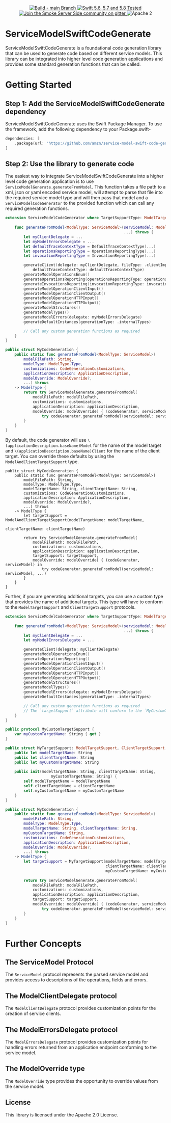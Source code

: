 <p align="center">
<a href="https://github.com/amzn/service-model-swift-code-generate/actions">
<img src="https://github.com/amzn/service-model-swift-code-generate/actions/workflows/swift.yml/badge.svg?branch=main" alt="Build - main Branch">
</a>
<a href="http://swift.org">
<img src="https://img.shields.io/badge/swift-5.6|5.7|5.8-orange.svg?style=flat" alt="Swift 5.6, 5.7 and 5.8 Tested">
</a>
<a href="https://gitter.im/SmokeServerSide">
<img src="https://img.shields.io/badge/chat-on%20gitter-ee115e.svg?style=flat" alt="Join the Smoke Server Side community on gitter">
</a>
<img src="https://img.shields.io/badge/license-Apache2-blue.svg?style=flat" alt="Apache 2">
</p>

# ServiceModelSwiftCodeGenerate

ServiceModelSwiftCodeGenerate is a foundational code generation library that can be used
to generate code based on different service models. This library can be integrated into
higher level code generation applications and provides some standard generation functions that can
be called.

# Getting Started

## Step 1: Add the ServiceModelSwiftCodeGenerate dependency

ServiceModelSwiftCodeGenerate uses the Swift Package Manager. To use the framework, add the following dependency
to your Package.swift-

```swift
dependencies: [
    .package(url: "https://github.com/amzn/service-model-swift-code-generate.git", from: "3.0.0")
]
```

## Step 2: Use the library to generate code

The easiest way to integrate ServiceModelSwiftCodeGenerate into a higher level code generation application is to use
`ServiceModelGenerate.generateFromModel`. This function takes a file path to a xml, json or yaml encoded service model,
will attempt to parse that file into the required service model type and will then pass that model and a `ServiceModelCodeGenerator`
to the provided function which can call any required generation functions.

```swift
extension ServiceModelCodeGenerator where TargetSupportType: ModelTargetSupport & ClientTargetSupport {
    
    func generateFromModel<ModelType: ServiceModel>(serviceModel: ModelType,
                                                    ...) throws {
        let myClientDelegate = ...
        let myModelErrorsDelegate = ...
        let defaultTraceContextType = DefaultTraceContextType(...)
        let operationsReportingType = OperationsReportingType(...)
        let invocationReportingType = InvocationReportingType(...)

        generateClient(delegate: myClientDelegate, fileType: .clientImplementation, 
            defaultTraceContextType: defaultTraceContextType)
        generateModelOperationsEnum()
        generateOperationsReporting(operationsReportingType: operationsReportingType)
        generateInvocationsReporting(invocationReportingType: invocationReportingType)
        generateModelOperationClientInput()
        generateModelOperationClientOutput()
        generateModelOperationHTTPInput()
        generateModelOperationHTTPOutput()
        generateModelStructures()
        generateModelTypes()
        generateModelErrors(delegate: myModelErrorsDelegate)
        generateDefaultInstances(generationType: .internalTypes)

        // Call any custom generation functions as required
    }
}

public struct MyCodeGeneration {    
    public static func generateFromModel<ModelType: ServiceModel>(
        modelFilePath: String,
        modelType: ModelType.Type,
        customizations: CodeGenerationCustomizations,
        applicationDescription: ApplicationDescription,
        modelOverride: ModelOverride?,
        ...) throws 
    -> ModelType {
        return try ServiceModelGenerate.generateFromModel(
            modelFilePath: modelFilePath,
            customizations: customizations,
            applicationDescription: applicationDescription,
            modelOverride: modelOverride) { (codeGenerator, serviceModel) in
                try codeGenerator.generateFromModel(serviceModel: serviceModel, ...)
        }
    }
}
```

By default, the code generator will use `\(applicationDescription.baseName)Model` for the name of the model target and 
`\(applicationDescription.baseName)Client` for the name of the client target. You can override these defaults by using
the `ModelAndClientTargetSupport` type.
  
```
public struct MyCodeGeneration {
    public static func generateFromModel<ModelType: ServiceModel>(
        modelFilePath: String,
        modelType: ModelType.Type,
        modelTargetName: String, clientTargetName: String,
        customizations: CodeGenerationCustomizations,
        applicationDescription: ApplicationDescription,
        modelOverride: ModelOverride?,
        ...) throws 
    -> ModelType {
        let targetSupport = ModelAndClientTargetSupport(modelTargetName: modelTargetName,
                                                        clientTargetName: clientTargetName)
                                                        
        return try ServiceModelGenerate.generateFromModel(
            modelFilePath: modelFilePath,
            customizations: customizations,
            applicationDescription: applicationDescription,
            targetSupport: targetSupport,
            modelOverride: modelOverride) { (codeGenerator, serviceModel) in
                try codeGenerator.generateFromModel(serviceModel: serviceModel, ...)
        }
    }
}
```

Further, if you are generating additional targets, you can use a custom type that provides the name of
additional targets. This type will have to conform to the `ModelTargetSupport` and `ClientTargetSupport` protocols.

```swift
extension ServiceModelCodeGenerator where TargetSupportType: ModelTargetSupport & ClientTargetSupport & MyCustomTargetSupport {
    
    func generateFromModel<ModelType: ServiceModel>(serviceModel: ModelType,
                                                    ...) throws {
        let myClientDelegate = ...
        let myModelErrorsDelegate = ...

        generateClient(delegate: myClientDelegate)
        generateModelOperationsEnum()
        generateOperationsReporting()
        generateModelOperationClientInput()
        generateModelOperationClientOutput()
        generateModelOperationHTTPInput()
        generateModelOperationHTTPOutput()
        generateModelStructures()
        generateModelTypes()
        generateModelErrors(delegate: myModelErrorsDelegate)
        generateDefaultInstances(generationType: .internalTypes)

        // Call any custom generation functions as required
        // The `targetSupport` attribute will conform to the `MyCustomTargetSupport` protocol.
    }
}

public protocol MyCustomTargetSupport {
    var myCustomTargetName: String { get }
}

public struct MyTargetSupport: ModelTargetSupport, ClientTargetSupport, MyCustomTargetSupport {
    public let modelTargetName: String
    public let clientTargetName: String
    public let myCustomTargetName: String
    
    public init(modelTargetName: String, clientTargetName: String,
                    myCustomTargetName: String) {
        self.modelTargetName = modelTargetName
        self.clientTargetName = clientTargetName
        self.myCustomTargetName = myCustomTargetName
    }
}

public struct MyCodeGeneration {    
    public static func generateFromModel<ModelType: ServiceModel>(
        modelFilePath: String,
        modelType: ModelType.Type,
        modelTargetName: String, clientTargetName: String,
        myCustomTargetName: String,
        customizations: CodeGenerationCustomizations,
        applicationDescription: ApplicationDescription,
        modelOverride: ModelOverride?,
        ...) throws 
    -> ModelType {
        let targetSupport = MyTargetSupport(modelTargetName: modelTargetName,
                                            clientTargetName: clientTargetName,
                                            myCustomTargetName: myCustomTargetName)
                                                        
        return try ServiceModelGenerate.generateFromModel(
            modelFilePath: modelFilePath,
            customizations: customizations,
            applicationDescription: applicationDescription,
            targetSupport: targetSupport,
            modelOverride: modelOverride) { (codeGenerator, serviceModel) in
                try codeGenerator.generateFromModel(serviceModel: serviceModel, ...)
        }
    }
}
```

# Further Concepts

## The ServiceModel Protocol

The `ServiceModel` protocol represents the parsed service model and provides access to descriptions of
the operations, fields and errors. 

## The ModelClientDelegate protocol

The `ModelClientDelegate` protocol provides customization points for the creation of service clients.

## The ModelErrorsDelegate protocol

The `ModelErrorsDelegate` protocol provides customization points for handling errors returned from an application endpoint conforming to the service model.

## The ModelOverride type

The `ModelOverride` type provides the opportunity to override values from the service model.

## License

This library is licensed under the Apache 2.0 License.
